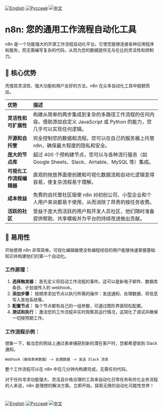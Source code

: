 [![English](https://img.shields.io/badge/Language-English-blue)](README.md)
[![Русский](https://img.shields.io/badge/Язык-Русский-red)](README_RU.md)
[![中文](https://img.shields.io/badge/Language-中文-purple)](README_CN.md)

# n8n: 您的通用工作流程自动化工具

n8n 是一个功能强大的开源工作流程自动化平台。它使您能够连接各种应用程序和服务，而无需编写复杂的代码，从而为您的数据提供无与伦比的灵活性和控制力。

## 🌟 核心优势

凭借其灵活性、强大功能和用户友好的方法，n8n 在众多自动化工具中脱颖而出。

| 优势 | 描述 |
| :--- | :--- |
| **灵活性和可扩展性** | 构建从简单的两步集成到复杂的多路径工作流程的任何内容。借助添加自定义 JavaScript 或 Python 的能力，您几乎可以实现任何逻辑。 |
| **开源和自托管** | 完全控制您的数据和流程。您可以在自己的服务器上托管 n8n，确保最大程度的隐私和安全。 |
| **庞大的节点库** | 超过 400 个预构建节点，您可以与各种流行服务（如 Google Sheets、Slack、Airtable、MySQL 等）集成。 |
| **可视化工作流程编辑器** | 直观的拖放界面使创建和可视化数据流和自动化逻辑变得容易，使复杂流程易于理解。 |
| **成本效益** | 免费的自托管社区版使 n8n 对初创公司、小型企业和个人用户来说都易于使用，从而消除了昂贵的按任务收费。 |
| **活跃的社区** | 受益于庞大而活跃的用户和开发人员社区，他们随时准备提供帮助、共享模板并为平台的持续改进做出贡献。 |

## 🚀 易用性

开始使用 n8n 非常简单。可视化编辑器使没有编程经验的用户能够快速掌握基础知识并构建他们的第一个自动化。

### 工作原理：

1.  **选择触发器：** 首先定义将启动工作流程的事件。这可以是新电子邮件、数据库条目、计划或传入的 webhook。
2.  **添加步骤：** 按顺序添加节点以执行所需的操作：发送通知、处理数据、将信息写入其他系统等。
3.  **配置节点：** 每个节点都有自己的一组参数，可通过图形界面轻松配置。
4.  **测试和执行：** 激活您的工作流程并实时观察其运行情况，这简化了调试并确保一切按预期工作。

### 工作流程示例：

想象一下，每当您的网站上通过表单捕获到新的潜在客户时，您都希望收到 Slack 通知。

`Webhook（接收表单数据）-> 处理数据 -> 发送 Slack 消息`

整个工作流程可以在 n8n 中在几分钟内构建完成，无需任何代码。

对于任何寻求功能强大、灵活且价格合理的工具来自动化日常任务和优化业务流程的人来说，n8n 是理想的解决方案。立即开始，探索无限的自动化可能性世界！
#
[![English](https://img.shields.io/badge/Language-English-blue)](README.md)
[![Русский](https://img.shields.io/badge/Язык-Русский-red)](README_RU.md)
[![中文](https://img.shields.io/badge/Language-中文-purple)](README_CN.md)
